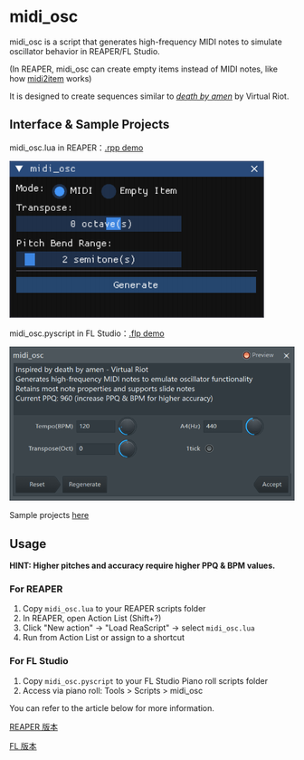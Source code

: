 # midi_osc

midi_osc is a script that generates high-frequency MIDI notes to simulate oscillator behavior in REAPER/FL Studio.

(In REAPER, midi_osc can create empty items instead of MIDI notes, like how [midi2item](https://ytpmv.info/ReaScript-midi2item/) works)

It is designed to create sequences similar to [*death by amen*](https://youtu.be/XpnNVWOC98A) by Virtual Riot.

## Interface & Sample Projects

midi_osc.lua in REAPER：[.rpp demo](https://youtu.be/eY1qcbOlORQ)

![midi_osc for FL Stuio](Image/midi_osc(REAPER).png)

midi_osc.pyscript in FL Studio：[.flp demo](https://www.youtube.com/watch?v=Fps_TGekRuc)

![midi_osc for REAPER](Image/midi_osc(FL).png)

Sample projects [here](https://github.com/Nu-E01/midi_osc/tree/main/Sample%20Projects)

## Usage

**HINT:  Higher pitches and accuracy require higher PPQ & BPM values.**

### For REAPER
1. Copy `midi_osc.lua` to your REAPER scripts folder
2. In REAPER, open Action List (Shift+?)
3. Click "New action" → "Load ReaScript" → select `midi_osc.lua`
4. Run from Action List or assign to a shortcut

### For FL Studio
1. Copy `midi_osc.pyscript` to your FL Studio Piano roll scripts folder
2. Access via piano roll: Tools > Scripts > midi_osc


You can refer to the article below for more information.

[REAPER 版本](https://www.bilibili.com/read/cv42356141/)

[FL 版本](https://www.bilibili.com/opus/1094703862863888439)
